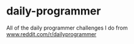 # daily-programmer
All of the daily programmer challenges I do from www.reddit.com/r/dailyprogrammer
